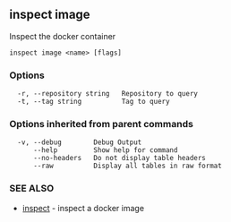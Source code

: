 ## inspect image

Inspect the docker container

```
inspect image <name> [flags]
```

### Options

```
  -r, --repository string   Repository to query
  -t, --tag string          Tag to query
```

### Options inherited from parent commands

```
  -v, --debug        Debug Output
      --help         Show help for command
      --no-headers   Do not display table headers
      --raw          Display all tables in raw format
```

### SEE ALSO

* [inspect](inspect.md)	 - inspect a docker image

